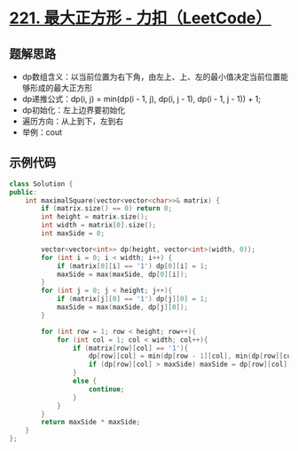 # [221. 最大正方形 - 力扣（LeetCode）](https://leetcode.cn/problems/maximal-square/description/?envType=study-plan-v2&envId=dynamic-programming)

## 题解思路

- dp数组含义：以当前位置为右下角，由左上、上、左的最小值决定当前位置能够形成的最大正方形
- dp递推公式：dp(i, j) = min(dp(i - 1, j), dp(i, j - 1), dp(i - 1, j - 1)) + 1;
- dp初始化：左上边界要初始化
- 遍历方向：从上到下，左到右
- 举例：cout



## 示例代码

```C++
class Solution {
public:
    int maximalSquare(vector<vector<char>>& matrix) {
        if (matrix.size() == 0) return 0;
        int height = matrix.size();
        int width = matrix[0].size();
        int maxSide = 0;

        vector<vector<int>> dp(height, vector<int>(width, 0));
        for (int i = 0; i < width; i++) {
            if (matrix[0][i] == '1') dp[0][i] = 1;
            maxSide = max(maxSide, dp[0][i]);
        }
        for (int j = 0; j < height; j++){
            if (matrix[j][0] == '1') dp[j][0] = 1;
            maxSide = max(maxSide, dp[j][0]);
        }

        for (int row = 1; row < height; row++){
            for (int col = 1; col < width; col++){
                if (matrix[row][col] == '1'){
                    dp[row][col] = min(dp[row - 1][col], min(dp[row][col - 1], dp[row - 1][col - 1])) + 1;
                    if (dp[row][col] > maxSide) maxSide = dp[row][col];
                }
                else {
                    continue;
                }
            }
        }
        return maxSide * maxSide;
    }
};
```

